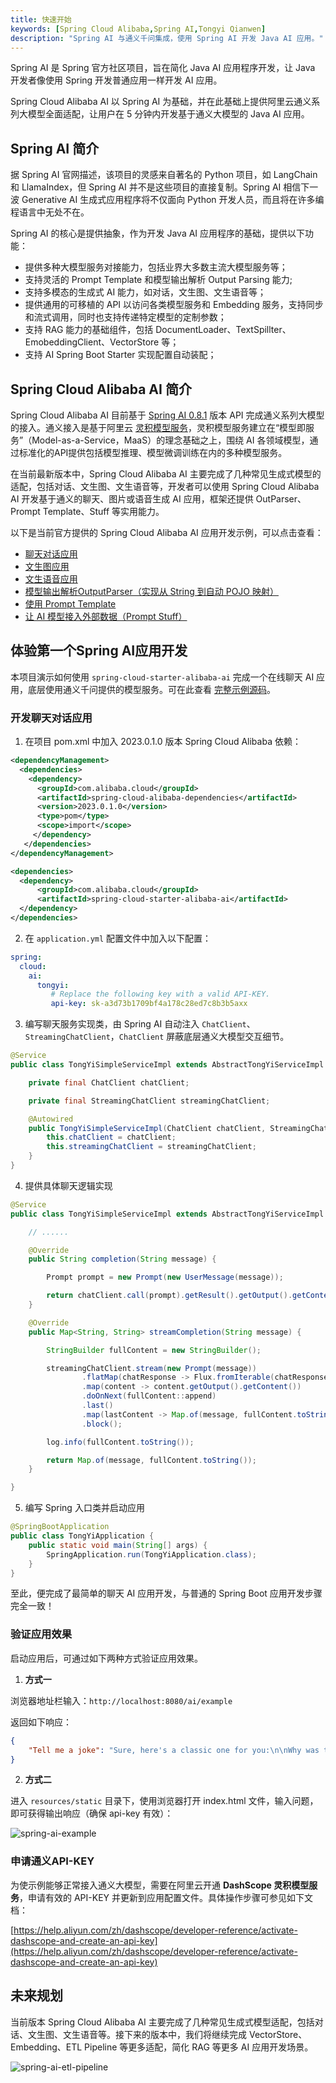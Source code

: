 ```yaml
---
title: 快速开始
keywords: [Spring Cloud Alibaba,Spring AI,Tongyi Qianwen]
description: "Spring AI 与通义千问集成，使用 Spring AI 开发 Java AI 应用。"
---
```


Spring AI 是 Spring 官方社区项目，旨在简化 Java AI 应用程序开发，让 Java 开发者像使用 Spring 开发普通应用一样开发 AI 应用。

Spring Cloud Alibaba AI 以 Spring AI 为基础，并在此基础上提供阿里云通义系列大模型全面适配，让用户在 5 分钟内开发基于通义大模型的 Java AI 应用。

## Spring AI 简介
据 Spring AI 官网描述，该项目的灵感来自著名的 Python 项目，如 LangChain 和 LlamaIndex，但 Spring AI 并不是这些项目的直接复制。Spring AI 相信下一波 Generative AI 生成式应用程序将不仅面向 Python 开发人员，而且将在许多编程语言中无处不在。

Spring AI 的核心是提供抽象，作为开发 Java AI 应用程序的基础，提供以下功能：

- 提供多种大模型服务对接能力，包括业界大多数主流大模型服务等；
- 支持灵活的 Prompt Template 和模型输出解析 Output Parsing 能力;
- 支持多模态的生成式 AI 能力，如对话，文生图、文生语音等；
- 提供通用的可移植的 API 以访问各类模型服务和 Embedding 服务，支持同步和流式调用，同时也支持传递特定模型的定制参数；
- 支持 RAG 能力的基础组件，包括 DocumentLoader、TextSpillter、EmobeddingClient、VectorStore 等；
- 支持 AI Spring Boot Starter 实现配置自动装配；
## Spring Cloud Alibaba AI 简介
Spring Cloud Alibaba AI 目前基于 [Spring AI 0.8.1](https://docs.spring.io/spring-ai/reference/0.8-SNAPSHOT/index.html) 版本 API 完成通义系列大模型的接入。通义接入是基于阿里云 [灵积模型服务](https://help.aliyun.com/zh/dashscope/)，灵积模型服务建立在“模型即服务”（Model-as-a-Service，MaaS）的理念基础之上，围绕 AI 各领域模型，通过标准化的API提供包括模型推理、模型微调训练在内的多种模型服务。

在当前最新版本中，Spring Cloud Alibaba AI 主要完成了几种常见生成式模型的适配，包括对话、文生图、文生语音等，开发者可以使用 Spring Cloud Alibaba AI 开发基于通义的聊天、图片或语音生成 AI 应用，框架还提供 OutParser、Prompt Template、Stuff 等实用能力。

以下是当前官方提供的 Spring Cloud Alibaba AI 应用开发示例，可以点击查看：

- [聊天对话应用](https://github.com/alibaba/spring-cloud-alibaba/tree/2023.x/spring-cloud-alibaba-examples/ai-example/spring-cloud-ai-example/src/main/java/com/alibaba/cloud/ai/example/tongyi/service/impl/helloworld)
- [文生图应用](https://github.com/alibaba/spring-cloud-alibaba/tree/2023.x/spring-cloud-alibaba-examples/ai-example/spring-cloud-ai-example/src/main/java/com/alibaba/cloud/ai/example/tongyi/service/impl/images)
- [文生语音应用](https://github.com/alibaba/spring-cloud-alibaba/tree/2023.x/spring-cloud-alibaba-examples/ai-example/spring-cloud-ai-example/src/main/java/com/alibaba/cloud/ai/example/tongyi/service/impl/audio)
- [模型输出解析OutputParser（实现从 String 到自动 POJO 映射）](https://github.com/alibaba/spring-cloud-alibaba/tree/2023.x/spring-cloud-alibaba-examples/ai-example/spring-cloud-ai-example/src/main/java/com/alibaba/cloud/ai/example/tongyi/service/impl/output)
- [使用 Prompt Template](https://github.com/alibaba/spring-cloud-alibaba/tree/2023.x/spring-cloud-alibaba-examples/ai-example/spring-cloud-ai-example/src/main/java/com/alibaba/cloud/ai/example/tongyi/service/impl/prompttemplate)
- [让 AI 模型接入外部数据（Prompt Stuff）](https://github.com/alibaba/spring-cloud-alibaba/tree/2023.x/spring-cloud-alibaba-examples/ai-example/spring-cloud-ai-example/src/main/java/com/alibaba/cloud/ai/example/tongyi/service/impl/stuff)

## 体验第一个Spring AI应用开发

本项目演示如何使用 `spring-cloud-starter-alibaba-ai` 完成一个在线聊天 AI 应用，底层使用通义千问提供的模型服务。可在此查看 [完整示例源码](https://github.com/alibaba/spring-cloud-alibaba/tree/2023.x/spring-cloud-alibaba-examples/ai-example/spring-cloud-ai-example/src/main/java/com/alibaba/cloud/ai/example/tongyi/service/impl/helloworld)。

### 开发聊天对话应用

1.  在项目 pom.xml 中加入 2023.0.1.0 版本 Spring Cloud Alibaba 依赖：
```xml
<dependencyManagement>
  <dependencies>
    <dependency>
      <groupId>com.alibaba.cloud</groupId>
      <artifactId>spring-cloud-alibaba-dependencies</artifactId>
      <version>2023.0.1.0</version>
      <type>pom</type>
      <scope>import</scope>
     </dependency>
   </dependencies>
</dependencyManagement>

<dependencies>
  <dependency>
      <groupId>com.alibaba.cloud</groupId>
      <artifactId>spring-cloud-starter-alibaba-ai</artifactId>
  </dependency>
</dependencies>
```


2.  在 `application.yml` 配置文件中加入以下配置：
```yaml
spring:
  cloud:
    ai:
      tongyi:
         # Replace the following key with a valid API-KEY.
         api-key: sk-a3d73b1709bf4a178c28ed7c8b3b5axx
```


3.  编写聊天服务实现类，由 Spring AI 自动注入 `ChatClient`、`StreamingChatClient`，`ChatClient` 屏蔽底层通义大模型交互细节。
```java
@Service
public class TongYiSimpleServiceImpl extends AbstractTongYiServiceImpl {

	private final ChatClient chatClient;

	private final StreamingChatClient streamingChatClient;

	@Autowired
	public TongYiSimpleServiceImpl(ChatClient chatClient, StreamingChatClient streamingChatClient) {
		this.chatClient = chatClient;
		this.streamingChatClient = streamingChatClient;
	}
}
```

4. 提供具体聊天逻辑实现
```java
@Service
public class TongYiSimpleServiceImpl extends AbstractTongYiServiceImpl {

	// ......

	@Override
	public String completion(String message) {

		Prompt prompt = new Prompt(new UserMessage(message));

		return chatClient.call(prompt).getResult().getOutput().getContent();
	}

	@Override
	public Map<String, String> streamCompletion(String message) {

		StringBuilder fullContent = new StringBuilder();

		streamingChatClient.stream(new Prompt(message))
				.flatMap(chatResponse -> Flux.fromIterable(chatResponse.getResults()))
				.map(content -> content.getOutput().getContent())
				.doOnNext(fullContent::append)
				.last()
				.map(lastContent -> Map.of(message, fullContent.toString()))
				.block();

		log.info(fullContent.toString());

		return Map.of(message, fullContent.toString());
	}

}
```

5. 编写 Spring 入口类并启动应用
```java
@SpringBootApplication
public class TongYiApplication {
	public static void main(String[] args) {
		SpringApplication.run(TongYiApplication.class);
	}
}
```

至此，便完成了最简单的聊天 AI 应用开发，与普通的 Spring Boot 应用开发步骤完全一致！
### 验证应用效果
启动应用后，可通过如下两种方式验证应用效果。

1. **方式一**


浏览器地址栏输入：`http://localhost:8080/ai/example`

返回如下响应：
```json
{
    "Tell me a joke": "Sure, here's a classic one for you:\n\nWhy was the math book sad?\n\nBecause it had too many problems.\n\nI hope that made you smile! If you're looking for more, just let me know."
}
```


2. **方式二**

进入 `resources/static` 目录下，使用浏览器打开 index.html 文件，输入问题，即可获得输出响应（确保 api-key 有效）：

![spring-ai-example](/img/user/ai/sca-ai-example-front.gif)

### 申请通义API-KEY
为使示例能够正常接入通义大模型，需要在阿里云开通 **DashScope 灵积模型服务**，申请有效的 API-KEY 并更新到应用配置文件。具体操作步骤可参见如下文档：

[https://help.aliyun.com/zh/dashscope/developer-reference/activate-dashscope-and-create-an-api-key](https://help.aliyun.com/zh/dashscope/developer-reference/activate-dashscope-and-create-an-api-key)

## 未来规划
当前版本 Spring Cloud Alibaba AI 主要完成了几种常见生成式模型适配，包括对话、文生图、文生语音等。接下来的版本中，我们将继续完成 VectorStore、Embedding、ETL Pipeline 等更多适配，简化 RAG 等更多 AI 应用开发场景。

![spring-ai-etl-pipeline](/img/user/ai/etl-pipeline.png)
